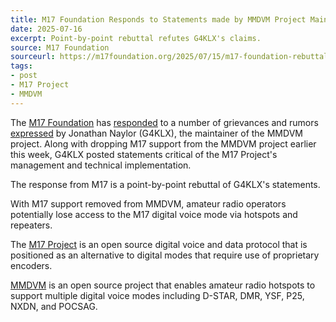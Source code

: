 ```yaml
---
title: M17 Foundation Responds to Statements made by MMDVM Project Maintainer
date: 2025-07-16
excerpt: Point-by-point rebuttal refutes G4KLX's claims.
source: M17 Foundation
sourceurl: https://m17foundation.org/2025/07/15/m17-foundation-rebuttal-to-jonathan-naylor-g4klx-statements-regarding-m17/
tags:
- post
- M17 Project
- MMDVM
---
```

The [M17 Foundation](https://m17foundation.org/) has [responded](https://m17foundation.org/2025/07/15/m17-foundation-rebuttal-to-jonathan-naylor-g4klx-statements-regarding-m17/) to a number of grievances and rumors [expressed](https://groups.io/g/OpenDV/topic/removal_of_m17_from_the_mmdvm/114117206) by Jonathan Naylor (G4KLX), the maintainer of the MMDVM project. Along with dropping M17 support from the MMDVM project earlier this week, G4KLX posted statements critical of the M17 Project's management and technical implementation. 

The response from M17 is a point-by-point rebuttal of G4KLX's statements. 

With M17 support removed from MMDVM, amateur radio operators potentially lose access to the M17 digital voice mode via hotspots and repeaters.

The [M17 Project](https://m17project.org/) is an open source digital voice and data protocol that is positioned as an alternative to digital modes that require use of proprietary encoders.

[MMDVM](https://mmdvm.com/) is an open source project that enables amateur radio hotspots to support multiple digital voice modes including D-STAR, DMR, YSF, P25, NXDN, and POCSAG.